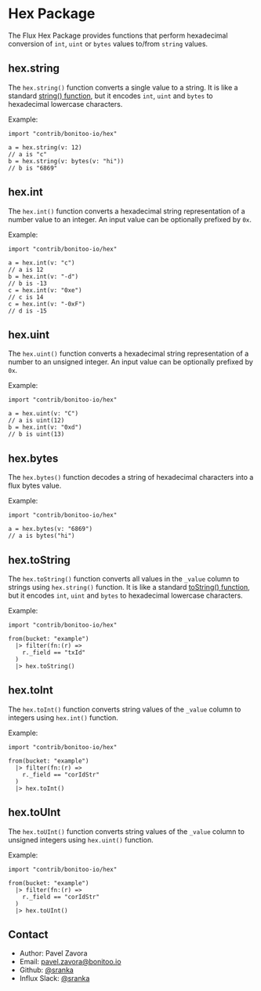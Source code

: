 # Hex Package

The Flux Hex Package provides functions that perform hexadecimal conversion of `int`, `uint` or `bytes` values to/from `string` values.

## hex.string
The `hex.string()` function converts a single value to a string. It is like a standard [string() function](https://docs.influxdata.com/influxdb/v2.0/reference/flux/stdlib/built-in/transformations/type-conversions/string/), but it encodes `int`, `uint` and `bytes` to hexadecimal lowercase characters.

Example:

    import "contrib/bonitoo-io/hex"

    a = hex.string(v: 12)
    // a is "c"
    b = hex.string(v: bytes(v: "hi"))
    // b is "6869"


## hex.int

The `hex.int()` function converts a hexadecimal string representation of a number value to an integer.
An input value can be optionally prefixed by `0x`. 

Example:

    import "contrib/bonitoo-io/hex"

    a = hex.int(v: "c")
    // a is 12
    b = hex.int(v: "-d")
    // b is -13
    c = hex.int(v: "0xe")
    // c is 14
    c = hex.int(v: "-0xF")
    // d is -15



## hex.uint

The `hex.uint()` function converts a hexadecimal string representation of a number to an unsigned integer.
An input value can be optionally prefixed by `0x`. 

Example:

    import "contrib/bonitoo-io/hex"

    a = hex.uint(v: "C")
    // a is uint(12)
    b = hex.int(v: "0xd")
    // b is uint(13)


## hex.bytes

The `hex.bytes()` function decodes a string of hexadecimal characters into a flux bytes value. 

Example:

    import "contrib/bonitoo-io/hex"

    a = hex.bytes(v: "6869")
    // a is bytes("hi")

## hex.toString

The `hex.toString()` function converts all values in the `_value` column to strings using `hex.string()` function. It is like a standard [toString() function](https://docs.influxdata.com/influxdb/v2.0/reference/flux/stdlib/built-in/transformations/type-conversions/toString/), but it encodes `int`, `uint` and `bytes` to hexadecimal lowercase characters.

Example:

    import "contrib/bonitoo-io/hex"

    from(bucket: "example")
      |> filter(fn:(r) =>
        r._field == "txId"
      )
      |> hex.toString()

## hex.toInt

The `hex.toInt()` function converts string values of the `_value` column to integers using `hex.int()` function.

Example:

    import "contrib/bonitoo-io/hex"

    from(bucket: "example")
      |> filter(fn:(r) =>
        r._field == "corIdStr"
      )
      |> hex.toInt()

## hex.toUInt

The `hex.toUInt()` function converts string values of the `_value` column to unsigned integers using `hex.uint()` function.

Example:

    import "contrib/bonitoo-io/hex"

    from(bucket: "example")
      |> filter(fn:(r) =>
        r._field == "corIdStr"
      )
      |> hex.toUInt()

## Contact

- Author: Pavel Zavora
- Email: pavel.zavora@bonitoo.io
- Github: [@sranka](https://github.com/sranka)
- Influx Slack: [@sranka](https://influxdata.com/slack)

